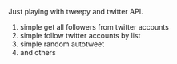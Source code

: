 Just playing with tweepy and twitter API.
1. simple get all followers from twitter accounts
2. simple follow twitter accounts by list
3. simple random autotweet
4. and others

